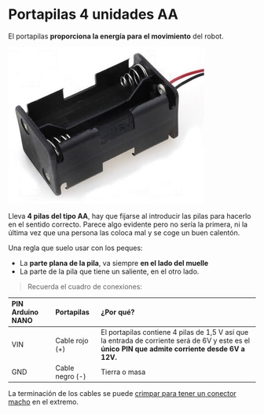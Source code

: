 # Portapilas 4 unidades AA

El portapilas **proporciona la energía para el movimiento** del robot.

![](/assets/portapilas-AA.jpg)


Lleva **4 pilas del tipo AA**, hay que fijarse al introducir las pilas para hacerlo en el sentido correcto. Parece algo evidente pero no sería la primera, ni la última vez que una persona las coloca mal y se coge un buen calentón.


Una regla que suelo usar con los peques:

* La **parte plana de la pila**, va siempre **en el lado del muelle**
* La parte de la pila que tiene un saliente, en el otro lado.

> Recuerda el cuadro de conexiones:

| PIN Arduino NANO | Portapilas | ¿Por qué? |
| :--- | :--- | :--- |
| VIN | Cable rojo \(+\) | El portapilas contiene 4 pilas de 1,5 V así que la entrada de corriente será de 6V y este es el **único PIN que admite corriente desde 6V a 12V.** |
| GND | Cable negro \(-\) | Tierra o masa |

La terminación de los cables se puede [crimpar para tener un conector macho](https://twitter.com/pablorubma/status/1025662847265779713) en el extremo.





